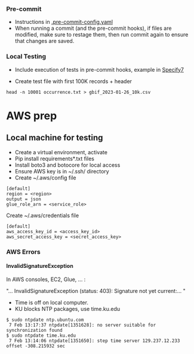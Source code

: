 ### Pre-commit

* Instructions in [.pre-commit-config.yaml](.pre-commit-config.yaml)
* When running a commit (and the pre-commit hooks), if files are modified, make sure to
  restage them, then run commit again to ensure that changes are saved.

### Local Testing

* Include execution of tests in pre-commit hooks, example in
  [Specify7](https://github.com/specify/specify7/blob/production/.pre-commit-config.yaml)

* Create test file with first 100K records + header

```commandline
head -n 10001 occurrence.txt > gbif_2023-01-26_10k.csv
```
# AWS prep

## Local machine for testing

* Create a virtual environment, activate
* Pip install requirements*.txt files
* Install boto3 and botocore for local access
* Ensure AWS key is in ~/.ssh/ directory
* Create  ~/.aws/config file

```commandline
[default]
region = <region>
output = json
glue_role_arn = <service_role>
```

Create ~/.aws/credentials file

```commandline
[default]
aws_access_key_id = <access_key_id>
aws_secret_access_key = <secret_access_key>
```

### AWS Errors

#### InvalidSignatureException

In AWS consoles, EC2, Glue, ... :

  "... InvalidSignatureException (status: 403): Signature not yet current:... "
* Time is off on local computer.
* KU blocks NTP packages, use time.ku.edu

```commandline
$ sudo ntpdate ntp.ubuntu.com
 7 Feb 13:17:37 ntpdate[1351628]: no server suitable for synchronization found
$ sudo ntpdate time.ku.edu
 7 Feb 13:14:06 ntpdate[1351650]: step time server 129.237.12.233 offset -308.215932 sec

```

